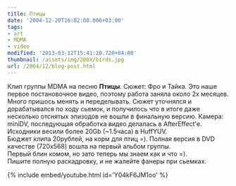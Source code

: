 ```yaml
---
title: Птицы
date: '2004-12-20T16:02:00.006+03:00'
tags:
- art
- MDMA
- video
modified: '2013-03-12T15:41:20.720+04:00'
thumbnail: /assets/img/200X/birds.jpg
url: /2004/12/blog-post.html
---
```

Клип группы MDMA на песню **Птицы**. Сюжет: Фро и Тайка. Это наше первое постановочное видео, поэтому работа заняла около 2х месяцев. Много пришось менять и переделывать. Сюжет уточнялся и дорабатывался по ходу сьемок, и получилось что в итоге даже несколько отснятых эпизодов не вошли в финальную версию. Камера: miniDV, последующая обработка видео делалась в AfterEffect'e. Исходники весили более 20Gb (~1.5часа) в HuffYUV.  
Бюджет клипа 20рублей, на корм для птиц =). Полная версия в DVD качестве (720х568) вошла на первый альбом группы.  
Первый блин комом, но зато теперь мы знаем как и что =).  
Пишите полную раскадровку, и не жалейте фанеры при сьемках.

{% include embed/youtube.html id='Y04kF6JM1oo' %}
